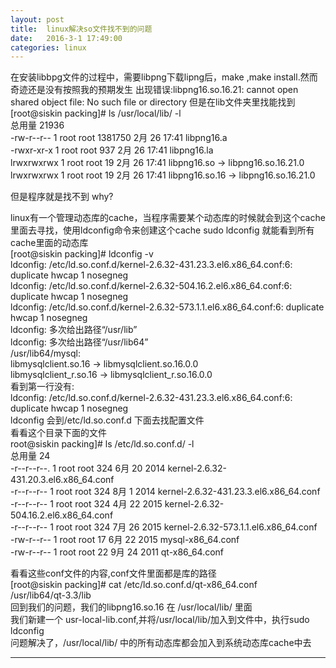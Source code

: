 ```yaml
---
layout: post
title:  linux解决so文件找不到的问题
date:   2016-3-1 17:49:00
categories: linux
---
```

在安装libbpg文件的过程中，需要libpng下载lipng后，make ,make install.然而奇迹还是没有按照我的预期发生
出现错误:libpng16.so.16.21: cannot open shared object file: No such file or directory
但是在lib文件夹里找能找到<br>
[root@siskin packing]# ls /usr/local/lib/ -l<br>
总用量 21936<br>
-rw-r--r-- 1 root root  1381750 2月  26 17:41 libpng16.a <br>
-rwxr-xr-x 1 root root      937 2月  26 17:41 libpng16.la <br>
lrwxrwxrwx 1 root root       19 2月  26 17:41 libpng16.so -> libpng16.so.16.21.0 <br>
lrwxrwxrwx 1 root root       19 2月  26 17:41 libpng16.so.16 -> libpng16.so.16.21.0 <br>

但是程序就是找不到
why?

linux有一个管理动态库的cache，当程序需要某个动态库的时候就会到这个cache里面去寻找，使用ldconfig命令来创建这个cache
sudo ldconfig 就能看到所有cache里面的动态库<br>
[root@siskin packing]# ldconfig -v <br>
ldconfig: /etc/ld.so.conf.d/kernel-2.6.32-431.23.3.el6.x86_64.conf:6: duplicate hwcap 1 nosegneg<br>
ldconfig: /etc/ld.so.conf.d/kernel-2.6.32-504.16.2.el6.x86_64.conf:6: duplicate hwcap 1 nosegneg<br>
ldconfig: /etc/ld.so.conf.d/kernel-2.6.32-573.1.1.el6.x86_64.conf:6: duplicate hwcap 1 nosegneg<br>
ldconfig: 多次给出路径“/usr/lib”<br>
ldconfig: 多次给出路径“/usr/lib64”<br>
/usr/lib64/mysql:<br>
    libmysqlclient.so.16 -> libmysqlclient.so.16.0.0<br>
    libmysqlclient_r.so.16 -> libmysqlclient_r.so.16.0.0<br>
看到第一行没有:<br>
ldconfig: /etc/ld.so.conf.d/kernel-2.6.32-431.23.3.el6.x86_64.conf:6: duplicate hwcap 1 nosegneg<br>
ldconfig 会到/etc/ld.so.conf.d 下面去找配置文件<br>
看看这个目录下面的文件<br>
root@siskin packing]# ls /etc/ld.so.conf.d/ -l<br>
总用量 24<br>
-r--r--r--. 1 root root 324 6月  20 2014 kernel-2.6.32-431.20.3.el6.x86_64.conf<br>
-r--r--r--  1 root root 324 8月   1 2014 kernel-2.6.32-431.23.3.el6.x86_64.conf<br>
-r--r--r--  1 root root 324 4月  22 2015 kernel-2.6.32-504.16.2.el6.x86_64.conf<br>
-r--r--r--  1 root root 324 7月  26 2015 kernel-2.6.32-573.1.1.el6.x86_64.conf<br>
-rw-r--r--  1 root root  17 6月  22 2015 mysql-x86_64.conf<br>
-rw-r--r--  1 root root  22 9月  24 2011 qt-x86_64.conf<br>

看看这些conf文件的内容,conf文件里面都是库的路径<br>
[root@siskin packing]# cat /etc/ld.so.conf.d/qt-x86_64.conf <br>
/usr/lib64/qt-3.3/lib<br>
回到我们的问题，我们的libpng16.so.16 在 /usr/local/lib/ 里面<br>
我们新建一个 usr-local-lib.conf,并将/usr/local/lib/加入到文件中，执行sudo ldconfig <br>
问题解决了，/usr/local/lib/ 中的所有动态库都会加入到系统动态库cache中去
<hr>


<div class="ds-thread" data-thread-key="287e6d0d98390bd93815852979622c8b" data-title="ldconfig-解决so文件找不到的问" data-url="https://quietlistener.github.io/linux/2016/03/01/ldconfig-%E8%A7%A3%E5%86%B3so%E6%96%87%E4%BB%B6%E6%89%BE%E4%B8%8D%E5%88%B0%E7%9A%84%E9%97%AE%E9%A2%98.html"></div>
       
<script type="text/javascript">
        var duoshuoQuery = {short_name:"quietlistener"};
	(function() {
		var ds = document.createElement('script');
		ds.type = 'text/javascript';ds.async = true;
		ds.src = (document.location.protocol == 'https:' ? 'https:' : 'http:') + '//static.duoshuo.com/embed.js';
		ds.charset = 'UTF-8';
		(document.getElementsByTagName('head')[0] 
		 || document.getElementsByTagName('body')[0]).appendChild(ds);
	})();
</script>

